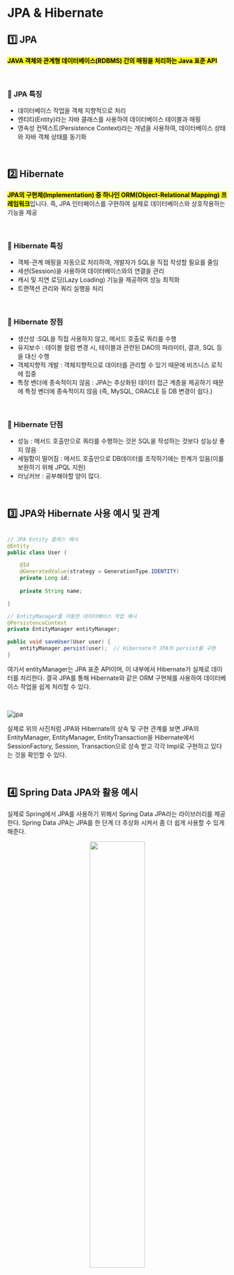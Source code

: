 # JPA & Hibernate


## 1️⃣ JPA
<mark>**JAVA 객체와 관계형 데이터베이스(RDBMS) 간의 매핑을 처리하는 Java 표준 API**</mark>

</br>

### 🥎 JPA 특징

* 데이터베이스 작업을 객체 지향적으로 처리
* 엔티티(Entity)라는 자바 클래스를 사용하여 데이터베이스 테이블과 매핑
* 영속성 컨텍스트(Persistence Context)라는 개념을 사용하여, 데이터베이스 상태와 자바 객체 상태를 동기화

</br>

## 2️⃣ Hibernate
<mark>**JPA의 구현체(Implementation) 중 하나인 ORM(Object-Relational Mapping) 프레임워크**</mark>입니다. 즉, JPA 인터페이스를 구현하여 실제로 데이터베이스와 상호작용하는 기능을 제공

</br>

### 🥎  Hibernate 특징

* 객체-관계 매핑을 자동으로 처리하여, 개발자가 SQL을 직접 작성할 필요를 줄임
* 세션(Session)을 사용하여 데이터베이스와의 연결을 관리
* 캐시 및 지연 로딩(Lazy Loading) 기능을 제공하여 성능 최적화
* 트랜잭션 관리와 쿼리 실행을 처리

</br>


### 🥎 Hibernate 장점

* 생산성 :SQL을 직접 사용하지 않고, 메서드 호출로 쿼리를 수행
* 유지보수 : 테이블 컬럼 변경 시, 테이블과 관련된 DAO의 파라미터, 결과, SQL 등을 대신 수행
* 객체지향적 개발 : 객체지향적으로 데이터를 관리할 수 있기 때문에 비즈니스 로직에 집중
* 특정 밴더에 종속적이지 않음 : JPA는 추상화된 데이터 접근 계층을 제공하기 때문에 특정 벤더에 종속적이지 않음 (즉, MySQL, ORACLE 등 DB 변경이 쉽다.)

</br>

### 🥎 Hibernate 단점

* 성능 : 메서드 호출만으로 쿼리를 수행하는 것은 SQL을 작성하는 것보다 성능상 좋지 않음
* 세밀함이 떨어짐 : 메서드 호출만으로 DB데이터를 조작하기에는 한계가 있음(이를 보완하기 위해 JPQL 지원)
* 러닝커브 : 공부해야할 양이 많다.

</br>

## 3️⃣ JPA와 Hibernate 사용 예시 및 관계

```java

// JPA Entity 클래스 예시
@Entity
public class User {

    @Id
    @GeneratedValue(strategy = GenerationType.IDENTITY)
    private Long id;
    
    private String name;

}

// EntityManager를 이용한 데이터베이스 작업 예시
@PersistenceContext
private EntityManager entityManager;

public void saveUser(User user) {
    entityManager.persist(user);  // Hibernate가 JPA의 persist를 구현
}

```

여기서 entityManager는 JPA 표준 API이며, 이 내부에서 Hibernate가 실제로 데이터를 처리한다. 결국 JPA를 통해 Hibernate와 같은 ORM 구현체를 사용하여 데이터베이스 작업을 쉽게 처리할 수 있다.

</br>

![jpa](https://github.com/user-attachments/assets/ff81396e-6643-43ab-a745-d6389656f94f)


실제로 위의 사진처럼 JPA와 Hibernate의 상속 및 구현 관계를 보면 JPA의 EntityManager, EntityManager, EntityTransaction을 Hibernate에서 SessionFactory, Session, Transaction으로 상속 받고 각각 Impl로 구현하고 있다는 것을 확인할 수 있다. 

</br>

## 4️⃣ Spring Data JPA와 활용 예시

실제로 Spring에서 JPA를 사용하기 위해서 Spring Data JPA라는 라이브러리를 제공한다. Spring Data JPA는 JPA를 한 단계 더 추상화 시켜서 좀 더 쉽게 사용할 수 있게 해준다.

<p align="center">
<img src="https://github.com/user-attachments/assets/05414461-745f-4790-8b33-4da7cf457748" width="50%" height="50%"></br>
</p></br>



</br>

### 🥎 Spring Data JPA를 활용한 DB 접근 소스 코드

아래는 도서 주문 관련 간단한 REST API를 Spring Data JPA로 만든 예제이다. 

</br>

#### 🔵 Entity
```java
@Entity
@Getter
@Setter
@NoArgsConstructor
@AllArgsConstructor
public class Order {

    @Id
    @GeneratedValue(strategy = GenerationType.IDENTITY)
    private Long id;
    
    private Long bookId;   // Book 엔티티와 연관
    private String customerName;
    private Integer quantity;
    private Double totalPrice;
}


@Entity
@Getter
@Setter
@NoArgsConstructor
@AllArgsConstructor
public class Book {
    
    @Id
    @GeneratedValue(strategy = GenerationType.IDENTITY)
    private Long id;
    
    private String title;
    private String author;
    private Double price;
}
```

</br>

#### 🔵 Repository
```java
public interface OrderRepository extends JpaRepository<Order, Long> {

}

public interface BookRepository extends JpaRepository<Book, Long> {
}
```
</br>

#### 🔵 OrderService
```java

@Service
public class OrderService {

    private final BookRepository bookRepository;
    private final OrderRepository orderRepository;

    @Autowired
    public OrderService(BookRepository bookRepository, OrderRepository orderRepository) {
        this.bookRepository = bookRepository;
        this.orderRepository = orderRepository;
    }

    // 주문 생성
    public Order createOrder(Long bookId, String customerName, Integer quantity) {
        // Book 정보를 찾음
        Book book = bookRepository.findById(bookId)
                .orElseThrow(() -> new RuntimeException("Book not found"));

        // 총 가격 계산
        Double totalPrice = book.getPrice() * quantity;

        // 새로운 주문 객체 생성
        Order order = new Order();
        order.setBookId(bookId);
        order.setCustomerName(customerName);
        order.setQuantity(quantity);
        order.setTotalPrice(totalPrice);

        // 주문 저장
        return orderRepository.save(order);
    }

    // 주문 ID로 조회
    public Order getOrder(Long orderId) {
        return orderRepository.findById(orderId)
                .orElseThrow(() -> new RuntimeException("Order not found"));
    }
}

```


</br>

#### 🔵 OrderController

```java
@RestController
@RequestMapping("/api/orders")
public class OrderController {

    private final OrderService orderService;

    @Autowired
    public OrderController(OrderService orderService) {
        this.orderService = orderService;
    }

    // 주문 생성 API
    @PostMapping
    @ResponseStatus(HttpStatus.CREATED)
    public Order createOrder(@RequestParam Long bookId, 
                             @RequestParam String customerName, 
                             @RequestParam Integer quantity) {
        return orderService.createOrder(bookId, customerName, quantity);
    }

    // 주문 조회 API
    @GetMapping("/{id}")
    public Order getOrder(@PathVariable Long id) {
        return orderService.getOrder(id);
    }
}
```

</br>

#### 🔵 테스트 데이터 삽입
```java
@Component
public class DataLoader implements CommandLineRunner {

    private final BookRepository bookRepository;

    public DataLoader(BookRepository bookRepository) {
        this.bookRepository = bookRepository;
    }

    @Override
    public void run(String... args) throws Exception {
        // 테스트 도서 데이터 삽입
        bookRepository.save(new Book(null, "Spring in Action", "Craig Walls", 35.99));
        bookRepository.save(new Book(null, "Hibernate Tips", "Thorben Janssen", 29.99));
    }
}

```

</br>

#### 🔵 테스트

> **GET /api/orders/1**

```json
{
    "id": 1,
    "bookId": 1,
    "customerName": "JohnDoe",
    "quantity": 2,
    "totalPrice": 71.98
}

```

</br>
